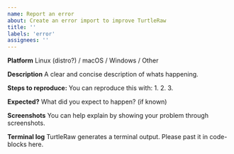 ```yaml
---
name: Report an error
about: Create an error import to improve TurtleRaw
title: ''
labels: 'error'
assignees: ''
---
```


**Platform**
Linux (distro?) / macOS / Windows / Other

**Description**
A clear and concise description of whats happening.

**Steps to reproduce:**
You can reproduce this with:
1. 
2. 
3. 

**Expected?**
What did you expect to happen? (if known)

**Screenshots**
You can help explain by showing your problem through screenshots.

**Terminal log**
TurtleRaw generates a terminal output. Please past it in code-blocks here.